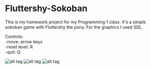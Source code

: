 # Fluttershy-Sokoban

This is my homework project for my Programming 1 class. It's a simple sokoban game with Fluttershy the pony. For the graphics I used SDL.

Controls:  <br/>
-move: arrow keys <br/>
-reset level: R <br/>
-quit: Q <br/>

![alt tag](http://i1109.photobucket.com/albums/h424/vajnatimi/1_1.png?t=1497129559)
![alt tag](http://vajnatimea.hu/img/sokoban-level1.PNG)
![alt tag](http://vajnatimea.hu/img/sokoban-level3.PNG)
